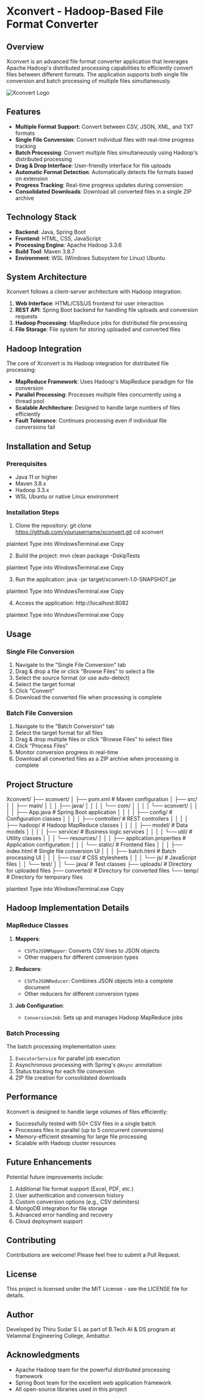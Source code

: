 # Xconvert - Hadoop-Based File Format Converter

## Overview

Xconvert is an advanced file format converter application that leverages Apache Hadoop's distributed processing capabilities to efficiently convert files between different formats. The application supports both single file conversion and batch processing of multiple files simultaneously.

![Xconvert Logo](https://via.placeholder.com/150/3498db/FFFFFF?text=Xconvert)

## Features

- **Multiple Format Support**: Convert between CSV, JSON, XML, and TXT formats
- **Single File Conversion**: Convert individual files with real-time progress tracking
- **Batch Processing**: Convert multiple files simultaneously using Hadoop's distributed processing
- **Drag & Drop Interface**: User-friendly interface for file uploads
- **Automatic Format Detection**: Automatically detects file formats based on extension
- **Progress Tracking**: Real-time progress updates during conversion
- **Consolidated Downloads**: Download all converted files in a single ZIP archive

## Technology Stack

- **Backend**: Java, Spring Boot
- **Frontend**: HTML, CSS, JavaScript
- **Processing Engine**: Apache Hadoop 3.3.6
- **Build Tool**: Maven 3.8.7
- **Environment**: WSL (Windows Subsystem for Linux) Ubuntu

## System Architecture

Xconvert follows a client-server architecture with Hadoop integration:

1. **Web Interface**: HTML/CSS/JS frontend for user interaction
2. **REST API**: Spring Boot backend for handling file uploads and conversion requests
3. **Hadoop Processing**: MapReduce jobs for distributed file processing
4. **File Storage**: File system for storing uploaded and converted files

## Hadoop Integration

The core of Xconvert is its Hadoop integration for distributed file processing:

- **MapReduce Framework**: Uses Hadoop's MapReduce paradigm for file conversion
- **Parallel Processing**: Processes multiple files concurrently using a thread pool
- **Scalable Architecture**: Designed to handle large numbers of files efficiently
- **Fault Tolerance**: Continues processing even if individual file conversions fail

## Installation and Setup

### Prerequisites

- Java 11 or higher
- Maven 3.8.x
- Hadoop 3.3.x
- WSL Ubuntu or native Linux environment

### Installation Steps

1. Clone the repository:
git clone https://github.com/yourusername/xconvert.git
cd xconvert

plaintext
Type into WindowsTerminal.exe
Copy

2. Build the project:
mvn clean package -DskipTests

plaintext
Type into WindowsTerminal.exe
Copy

3. Run the application:
java -jar target/xconvert-1.0-SNAPSHOT.jar

plaintext
Type into WindowsTerminal.exe
Copy

4. Access the application:
http://localhost:8082

plaintext
Type into WindowsTerminal.exe
Copy

## Usage

### Single File Conversion

1. Navigate to the "Single File Conversion" tab
2. Drag & drop a file or click "Browse Files" to select a file
3. Select the source format (or use auto-detect)
4. Select the target format
5. Click "Convert"
6. Download the converted file when processing is complete

### Batch File Conversion

1. Navigate to the "Batch Conversion" tab
2. Select the target format for all files
3. Drag & drop multiple files or click "Browse Files" to select files
4. Click "Process Files"
5. Monitor conversion progress in real-time
6. Download all converted files as a ZIP archive when processing is complete

## Project Structure

Xconvert/
├── xconvert/
│   ├── pom.xml                                  # Maven configuration
│   ├── src/
│   │   ├── main/
│   │   │   ├── java/
│   │   │   │   └── com/
│   │   │   │       └── xconvert/
│   │   │   │           ├── App.java             # Spring Boot application
│   │   │   │           ├── config/              # Configuration classes
│   │   │   │           ├── controller/          # REST controllers
│   │   │   │           ├── hadoop/              # Hadoop MapReduce classes
│   │   │   │           ├── model/               # Data models
│   │   │   │           ├── service/             # Business logic services
│   │   │   │           └── util/                # Utility classes
│   │   │   └── resources/
│   │   │       ├── application.properties       # Application configuration
│   │   │       └── static/                      # Frontend files
│   │   │           ├── index.html              # Single file conversion UI
│   │   │           ├── batch.html              # Batch processing UI
│   │   │           ├── css/                    # CSS stylesheets
│   │   │           └── js/                     # JavaScript files
│   │   └── test/
│   │       └── java/                            # Test classes
├── uploads/                                     # Directory for uploaded files
├── converted/                                   # Directory for converted files
└── temp/                                        # Directory for temporary files

plaintext
Type into WindowsTerminal.exe
Copy

## Hadoop Implementation Details

### MapReduce Classes

1. **Mappers**:
   - `CSVToJSONMapper`: Converts CSV lines to JSON objects
   - Other mappers for different conversion types

2. **Reducers**:
   - `CSVToJSONReducer`: Combines JSON objects into a complete document
   - Other reducers for different conversion types

3. **Job Configuration**:
   - `ConversionJob`: Sets up and manages Hadoop MapReduce jobs

### Batch Processing

The batch processing implementation uses:

1. `ExecutorService` for parallel job execution
2. Asynchronous processing with Spring's `@Async` annotation
3. Status tracking for each file conversion
4. ZIP file creation for consolidated downloads

## Performance

Xconvert is designed to handle large volumes of files efficiently:

- Successfully tested with 50+ CSV files in a single batch
- Processes files in parallel (up to 5 concurrent conversions)
- Memory-efficient streaming for large file processing
- Scalable with Hadoop cluster resources

## Future Enhancements

Potential future improvements include:

1. Additional file format support (Excel, PDF, etc.)
2. User authentication and conversion history
3. Custom conversion options (e.g., CSV delimiters)
4. MongoDB integration for file storage
5. Advanced error handling and recovery
6. Cloud deployment support

## Contributing

Contributions are welcome! Please feel free to submit a Pull Request.

## License

This project is licensed under the MIT License - see the LICENSE file for details.

## Author

Developed by Thiru Sudar S L as part of B.Tech AI & DS program at Velammal Engineering College, Ambattur.

## Acknowledgments

- Apache Hadoop team for the powerful distributed processing framework
- Spring Boot team for the excellent web application framework
- All open-source libraries used in this project
